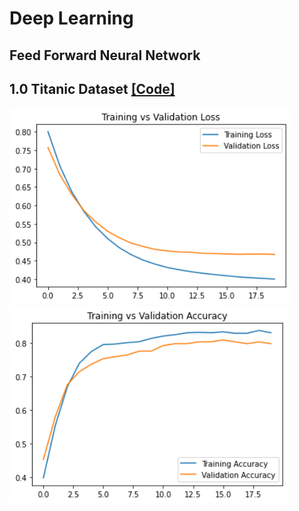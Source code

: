 # Deep Learning

Feed Forward Neural Network
------------
## 1.0 Titanic Dataset <a href="feedforward/10_functional_categorical_output_Titanic.py">[Code]</a>
<img src="feedforward/plots/10_titanic_loss.png" width="450"> <img src="feedforward/plots/10_titanic_accuracy.png" width="445">
